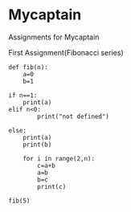 # Mycaptain
Assignments for Mycaptain

First Assignment(Fibonacci series)

    def fib(n):
        a=0
        b=1
    
    if n==1:
        print(a)
    elif n<0:
            print("not defined")

    else:
        print(a)
        print(b)

        for i in range(2,n):
            c=a+b
            a=b
            b=c
            print(c)

    fib(5)

